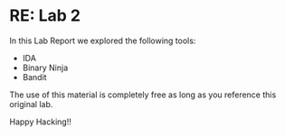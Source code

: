# RE: Lab 2

In this Lab Report we explored the following tools:

- IDA
- Binary Ninja
- Bandit

The use of this material is completely free as long as you reference this original lab.

Happy Hacking!!
